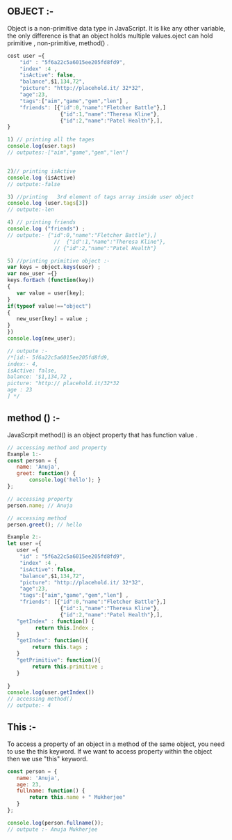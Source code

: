 ## OBJECT :-
 Object is a non-primitive data type in JavaScript. It is like any other variable, the only difference is that an object holds multiple values.oject can hold primitive , non-primitive, method() . 
 ``` JavaScript
 cost user ={
     "id" : "5f6a22c5a6015ee205fd8fd9",
     "index" :4 ,
     "isActive": false,
     "balance",$1,134,72",
     "picture": "http://placehold.it/ 32*32",
     "age":23,
     "tags":["aim","game","gem","len"] ,
     "friends": [{"id":0,"name":"Fletcher Battle"},]
                  {"id":1,"name":"Theresa Kline"},
                  {"id":2,"name":"Patel Health"},],
 }

1) // printing all the tages
 console.log(user.tags) 
// outputes:-["aim","game","gem","len"]


2)// printing isActive 
 console.log (isActive)
// outpute:-false 

3) //printing   3rd element of tags array inside user object 
 console.log (user.tags[3])
 // outpute:-len 

4) // printing friends 
console.log ("friends") ;
// outpute:- {"id":0,"name":"Fletcher Battle"},]
                //  {"id":1,"name":"Theresa Kline"},
                // {"id":2,"name":"Patel Health"}

5) //printing primitive object :-
var keys = object.keys(user) ;
var new_user ={}
keys.forEach (function(key))
{
    var value = user[key];
}
if(typeof value!=="object")
{
    new_user[key] = value ;
}
})
console.log(new_user);

// outpute :-
/*[id:- 5f6a22c5a6015ee205fd8fd9,
index:- 4,
isActive: false,
balance: '$1,134,72 ,
picture: "http:// placehold.it/32*32 
age : 23
] */
```
## method () :-
 JavaScrpit method() is an object property that has function value . 
 ``` JavaScript 
 // accessing method and property
 Example 1:-
const person = {
    name: 'Anuja',
    greet: function() { 
        console.log('hello'); }
};

// accessing property
person.name; // Anuja

// accessing method
person.greet(); // hello

Example 2:-
let user ={
    user ={
     "id" : "5f6a22c5a6015ee205fd8fd9",
     "index" :4 ,
     "isActive": false,
     "balance",$1,134,72",
     "picture": "http://placehold.it/ 32*32",
     "age":23,
     "tags":["aim","game","gem","len"] ,
     "friends": [{"id":0,"name":"Fletcher Battle"},]
                  {"id":1,"name":"Theresa Kline"},
                  {"id":2,"name":"Patel Health"},],
    "getIndex" : function() {
          return this.Index ;
    }
    "getIndex": function(){
         return this.tags ;
    }
    "getPrimitive": function(){
         return this.primitive ;
    }
    
 }
console.log(user.getIndex())
// accessing method()
 // outpute:- 4
 ```
 ## This :-
 To access a property of an object in a method of the same object, you need to use the this keyword. If we want to access property  within the object then we use "this" keyword.
 ```JavaScript
 const person = {
    name: 'Anuja',
    age: 23,
    fullname: function() { 
        return this.name + " Mukherjee"
    }
};

console.log(person.fullname());
// outpute :- Anuja Mukherjee 
```